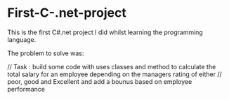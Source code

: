# First-C-.net-project
This is the first C#.net project I did whilst learning the programming language.


The problem to solve was:

// Task : build some code with uses classes and method to calculate the total salary for an employee depending on the managers rating of either
// poor, good and Excellent and add a bounus based on employee performance
